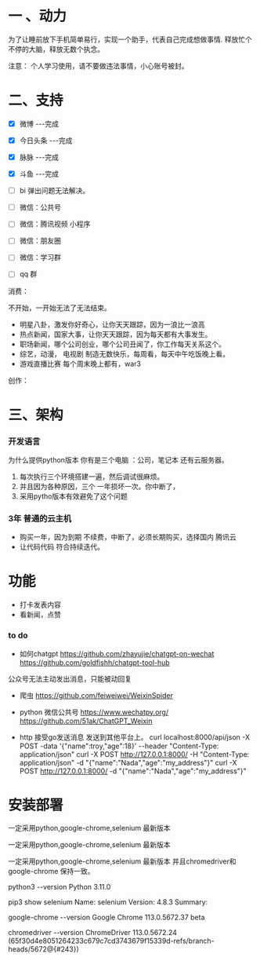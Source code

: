 # 一  、动力
 为了让睡前放下手机简单易行，实现一个助手，代表自己完成想做事情.
 释放忙个不停的大脑，释放无数个执念。

 注意：
 个人学习使用，请不要做违法事情，小心账号被封。

# 二、支持

  - [x]  微博   ---完成

  - [x] 今日头条 ---完成
  - [x]  脉脉  ---完成
  - [x]  斗鱼  ---完成
  - [ ]  bi  弹出问题无法解决。


  - [ ] 微信：公共号
  - [ ] 微信：腾讯视频 小程序
  - [ ] 微信：朋友圈
  - [ ] 微信：学习群
  - [ ]  qq 群


消费：

不开始，一开始无法了无法结束。
- 明星八卦，激发你好奇心，让你天天跟踪，因为一浪比一浪高
- 热点新闻，国家大事，让你天天跟踪，因为每天都有大事发生。
- 职场新闻，哪个公司创业，哪个公司丑闻了，你工作每天关系这个。
- 综艺，动漫， 电视剧 制造无数快乐，每周看，每天中午吃饭晚上看。
- 游戏直播比赛 每个周末晚上都有，war3


创作：




# 三、架构

### 开发语言
为什么提供python版本
你有是三个电脑 ：公司，笔记本 还有云服务器。
1. 每次执行三个环境搭建一遍，然后调试很麻烦。
2. 并且因为各种原因，三个 一年损坏一次。你中断了，
3. 采用pytho版本有效避免了这个问题
###  3年 普通的云主机 
- 购买一年，因为到期 不续费，中断了，必须长期购买，选择国内 腾讯云
- 让代码代码 符合持续迭代。

# 功能
- 打卡发表内容
- 看新闻，点赞

### to do 

- 如何chatgpt
https://github.com/zhayujie/chatgpt-on-wechat
https://github.com/goldfishh/chatgpt-tool-hub

公众号无法主动发出消息，只能被动回复

- 爬虫
https://github.com/feiweiwei/WeixinSpider

- python 微信公共号
https://www.wechatpy.org/
https://github.com/51ak/ChatGPT_Weixin
- http 接受go发送消息 发送到其他平台上。
curl localhost:8000/api/json -X POST -data '{"name":troy,"age":18}' --header "Content-Type: application/json"
curl -X POST http://127.0.0.1:8000/ -H "Content-Type: application/json" -d "{\"name\":\"Nada\",\"age\":\"my_address\"}"
curl -X POST http://127.0.0.1:8000/  -d "{\"name\":\"Nada\",\"age\":\"my_address\"}"
# 安装部署


一定采用python,google-chrome,selenium 最新版本

一定采用python,google-chrome,selenium 最新版本

一定采用python,google-chrome,selenium 最新版本 并且chromedriver和 google-chrome 保持一致。


python3 --version
Python 3.11.0

pip3 show selenium
Name: selenium
Version: 4.8.3
Summary:


google-chrome --version
Google Chrome 113.0.5672.37 beta

chromedriver --version
ChromeDriver 113.0.5672.24 (65f30d4e8051264233c679c7cd3743679f15339d-refs/branch-heads/5672@{#243})

